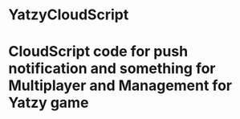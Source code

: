 # YatzyCloudScript
# CloudScript code for push notification and something for Multiplayer and Management for Yatzy game

